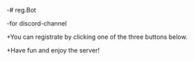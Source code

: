 
-# reg.Bot 


 
-for discord-channel 


 
+You can registrate by clicking one of the three buttons below. 


 
+Have fun and enjoy the server! 
